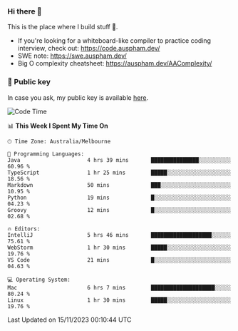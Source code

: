 ### Hi there 👋

This is the place where I build stuff 👀. 

- If you're looking for a whiteboard-like compiler to practice coding interview, check out: https://code.auspham.dev/
- SWE note: https://swe.auspham.dev/
- Big O complexity cheatsheet: https://auspham.dev/AAComplexity/

### 🔑 Public key

In case you ask, my public key is available [here](https://public.auspham.dev/).

<!--START_SECTION:waka-->
![Code Time](http://img.shields.io/badge/Code%20Time-1%2C122%20hrs%2045%20mins-blue)

📊 **This Week I Spent My Time On** 

```text
🕑︎ Time Zone: Australia/Melbourne

💬 Programming Languages: 
Java                     4 hrs 39 mins       ███████████████░░░░░░░░░░   60.96 % 
TypeScript               1 hr 25 mins        █████░░░░░░░░░░░░░░░░░░░░   18.56 % 
Markdown                 50 mins             ███░░░░░░░░░░░░░░░░░░░░░░   10.95 % 
Python                   19 mins             █░░░░░░░░░░░░░░░░░░░░░░░░   04.23 % 
Groovy                   12 mins             █░░░░░░░░░░░░░░░░░░░░░░░░   02.68 % 

🔥 Editors: 
IntelliJ                 5 hrs 46 mins       ███████████████████░░░░░░   75.61 % 
WebStorm                 1 hr 30 mins        █████░░░░░░░░░░░░░░░░░░░░   19.76 % 
VS Code                  21 mins             █░░░░░░░░░░░░░░░░░░░░░░░░   04.63 % 

💻 Operating System: 
Mac                      6 hrs 7 mins        ████████████████████░░░░░   80.24 % 
Linux                    1 hr 30 mins        █████░░░░░░░░░░░░░░░░░░░░   19.76 % 
```


 Last Updated on 15/11/2023 00:10:44 UTC
<!--END_SECTION:waka-->

<!--
**rockmanvnx6/rockmanvnx6** is a ✨ _special_ ✨ repository because its `README.md` (this file) appears on your GitHub profile.

Here are some ideas to get you started:

- 🔭 I’m currently working on ...
- 🌱 I’m currently learning ...
- 👯 I’m looking to collaborate on ...
- 🤔 I’m looking for help with ...
- 💬 Ask me about ...
- 📫 How to reach me: ...
- 😄 Pronouns: ...
- ⚡ Fun fact: ...
-->
